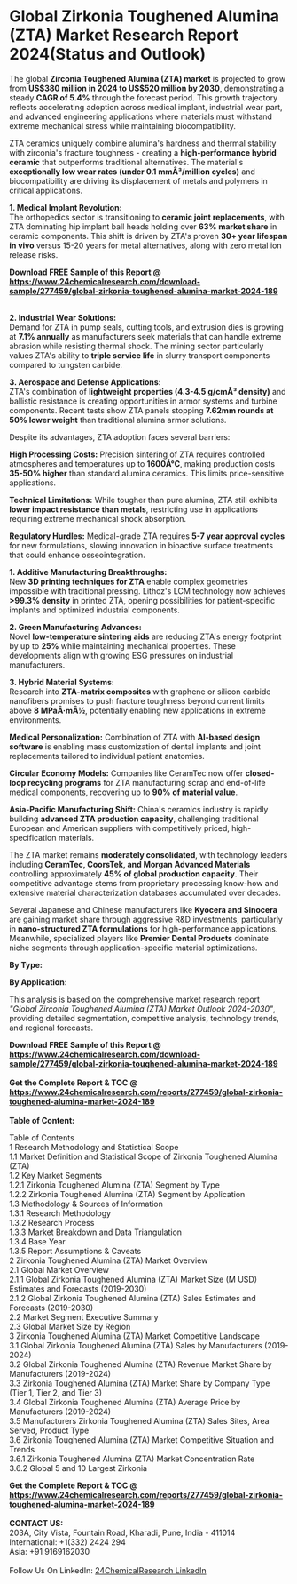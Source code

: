 <h1>Global Zirkonia Toughened Alumina (ZTA) Market Research Report 2024(Status and Outlook)</h1><p>The global <strong>Zirconia Toughened Alumina (ZTA) market</strong> is projected to grow from <strong>US$380 million in 2024 to US$520 million by 2030</strong>, demonstrating a steady <strong>CAGR of 5.4%</strong> through the forecast period. This growth trajectory reflects accelerating adoption across medical implant, industrial wear part, and advanced engineering applications where materials must withstand extreme mechanical stress while maintaining biocompatibility.</p><p>ZTA ceramics uniquely combine alumina's hardness and thermal stability with zirconia's fracture toughness - creating a <strong>high-performance hybrid ceramic</strong> that outperforms traditional alternatives. The material's <strong>exceptionally low wear rates (under 0.1 mmÂ³/million cycles)</strong> and biocompatibility are driving its displacement of metals and polymers in critical applications.</p><p><strong>1. Medical Implant Revolution:</strong><br>
The orthopedics sector is transitioning to <strong>ceramic joint replacements</strong>, with ZTA dominating hip implant ball heads holding over <strong>63% market share</strong> in ceramic components. This shift is driven by ZTA's proven <strong>30+ year lifespan in vivo</strong> versus 15-20 years for metal alternatives, along with zero metal ion release risks.</p><div><b>Download FREE Sample of this Report @ 
            <a href="https://www.24chemicalresearch.com/download-sample/277459/global-zirkonia-toughened-alumina-market-2024-189">
            https://www.24chemicalresearch.com/download-sample/277459/global-zirkonia-toughened-alumina-market-2024-189</a></b></div><br><p><strong>2. Industrial Wear Solutions:</strong><br>
Demand for ZTA in pump seals, cutting tools, and extrusion dies is growing at <strong>7.1% annually</strong> as manufacturers seek materials that can handle extreme abrasion while resisting thermal shock. The mining sector particularly values ZTA's ability to <strong>triple service life</strong> in slurry transport components compared to tungsten carbide.</p><p><strong>3. Aerospace and Defense Applications:</strong><br>
ZTA's combination of <strong>lightweight properties (4.3-4.5 g/cmÂ³ density)</strong> and ballistic resistance is creating opportunities in armor systems and turbine components. Recent tests show ZTA panels stopping <strong>7.62mm rounds at 50% lower weight</strong> than traditional alumina armor solutions.</p><p>Despite its advantages, ZTA adoption faces several barriers:</p><p><strong>High Processing Costs:</strong> Precision sintering of ZTA requires controlled atmospheres and temperatures up to <strong>1600Â°C</strong>, making production costs <strong>35-50% higher</strong> than standard alumina ceramics. This limits price-sensitive applications.</p><p><strong>Technical Limitations:</strong> While tougher than pure alumina, ZTA still exhibits <strong>lower impact resistance than metals</strong>, restricting use in applications requiring extreme mechanical shock absorption.</p><p><strong>Regulatory Hurdles:</strong> Medical-grade ZTA requires <strong>5-7 year approval cycles</strong> for new formulations, slowing innovation in bioactive surface treatments that could enhance osseointegration.</p><p><strong>1. Additive Manufacturing Breakthroughs:</strong><br>
New <strong>3D printing techniques for ZTA</strong> enable complex geometries impossible with traditional pressing. Lithoz's LCM technology now achieves <strong>&gt;99.3% density</strong> in printed ZTA, opening possibilities for patient-specific implants and optimized industrial components.</p><p><strong>2. Green Manufacturing Advances:</strong><br>
Novel <strong>low-temperature sintering aids</strong> are reducing ZTA's energy footprint by up to <strong>25%</strong> while maintaining mechanical properties. These developments align with growing ESG pressures on industrial manufacturers.</p><p><strong>3. Hybrid Material Systems:</strong><br>
Research into <strong>ZTA-matrix composites</strong> with graphene or silicon carbide nanofibers promises to push fracture toughness beyond current limits above <strong>8 MPaÂ·mÂ½</strong>, potentially enabling new applications in extreme environments.</p><p><strong>Medical Personalization:</strong> Combination of ZTA with <strong>AI-based design software</strong> is enabling mass customization of dental implants and joint replacements tailored to individual patient anatomies.</p><p><strong>Circular Economy Models:</strong> Companies like CeramTec now offer <strong>closed-loop recycling programs</strong> for ZTA manufacturing scrap and end-of-life medical components, recovering up to <strong>90% of material value</strong>.</p><p><strong>Asia-Pacific Manufacturing Shift:</strong> China's ceramics industry is rapidly building <strong>advanced ZTA production capacity</strong>, challenging traditional European and American suppliers with competitively priced, high-specification materials.</p><p>The ZTA market remains <strong>moderately consolidated</strong>, with technology leaders including <strong>CeramTec, CoorsTek, and Morgan Advanced Materials</strong> controlling approximately <strong>45% of global production capacity</strong>. Their competitive advantage stems from proprietary processing know-how and extensive material characterization databases accumulated over decades.</p><p>Several Japanese and Chinese manufacturers like <strong>Kyocera and Sinocera</strong> are gaining market share through aggressive R&amp;D investments, particularly in <strong>nano-structured ZTA formulations</strong> for high-performance applications. Meanwhile, specialized players like <strong>Premier Dental Products</strong> dominate niche segments through application-specific material optimizations.</p><p><strong>By Type:</strong></p><p><strong>By Application:</strong></p><p>This analysis is based on the comprehensive market research report <em>"Global Zirconia Toughened Alumina (ZTA) Market Outlook 2024-2030"</em>, providing detailed segmentation, competitive analysis, technology trends, and regional forecasts.</p><div><b>Download FREE Sample of this Report @ 
            <a href="https://www.24chemicalresearch.com/download-sample/277459/global-zirkonia-toughened-alumina-market-2024-189">
            https://www.24chemicalresearch.com/download-sample/277459/global-zirkonia-toughened-alumina-market-2024-189</a></b></div><br><div><b>Get the Complete Report & TOC @ 
            <a href="https://www.24chemicalresearch.com/reports/277459/global-zirkonia-toughened-alumina-market-2024-189">
            https://www.24chemicalresearch.com/reports/277459/global-zirkonia-toughened-alumina-market-2024-189</a></b></div><br>
            <b>Table of Content:</b><p>Table of Contents<br />
1 Research Methodology and Statistical Scope<br />
1.1 Market Definition and Statistical Scope of Zirkonia Toughened Alumina (ZTA)<br />
1.2 Key Market Segments<br />
1.2.1 Zirkonia Toughened Alumina (ZTA) Segment by Type<br />
1.2.2 Zirkonia Toughened Alumina (ZTA) Segment by Application<br />
1.3 Methodology & Sources of Information<br />
1.3.1 Research Methodology<br />
1.3.2 Research Process<br />
1.3.3 Market Breakdown and Data Triangulation<br />
1.3.4 Base Year<br />
1.3.5 Report Assumptions & Caveats<br />
2 Zirkonia Toughened Alumina (ZTA) Market Overview<br />
2.1 Global Market Overview<br />
2.1.1 Global Zirkonia Toughened Alumina (ZTA) Market Size (M USD) Estimates and Forecasts (2019-2030)<br />
2.1.2 Global Zirkonia Toughened Alumina (ZTA) Sales Estimates and Forecasts (2019-2030)<br />
2.2 Market Segment Executive Summary<br />
2.3 Global Market Size by Region<br />
3 Zirkonia Toughened Alumina (ZTA) Market Competitive Landscape<br />
3.1 Global Zirkonia Toughened Alumina (ZTA) Sales by Manufacturers (2019-2024)<br />
3.2 Global Zirkonia Toughened Alumina (ZTA) Revenue Market Share by Manufacturers (2019-2024)<br />
3.3 Zirkonia Toughened Alumina (ZTA) Market Share by Company Type (Tier 1, Tier 2, and Tier 3)<br />
3.4 Global Zirkonia Toughened Alumina (ZTA) Average Price by Manufacturers (2019-2024)<br />
3.5 Manufacturers Zirkonia Toughened Alumina (ZTA) Sales Sites, Area Served, Product Type<br />
3.6 Zirkonia Toughened Alumina (ZTA) Market Competitive Situation and Trends<br />
3.6.1 Zirkonia Toughened Alumina (ZTA) Market Concentration Rate<br />
3.6.2 Global 5 and 10 Largest Zirkonia </p><div><b>Get the Complete Report & TOC @ 
            <a href="https://www.24chemicalresearch.com/reports/277459/global-zirkonia-toughened-alumina-market-2024-189">
            https://www.24chemicalresearch.com/reports/277459/global-zirkonia-toughened-alumina-market-2024-189</a></b></div><br><b>CONTACT US:</b><br>
            203A, City Vista, Fountain Road, Kharadi, Pune, India - 411014<br>
            International: +1(332) 2424 294<br>
            Asia: +91 9169162030 <br><br>
            Follow Us On LinkedIn: <a href="https://www.linkedin.com/company/24chemicalresearch/">24ChemicalResearch LinkedIn</a>